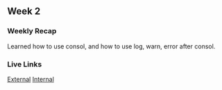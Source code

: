 ## Week 2

### Weekly Recap
Learned how to use consol, and how to use log, warn, error after consol.

### Live Links

[External](https://jqiana.github.io/N220-2025/homework-2\index.html)
[Internal](https://jqiana.github.io/N220-2025/homework-2\index2.html)
